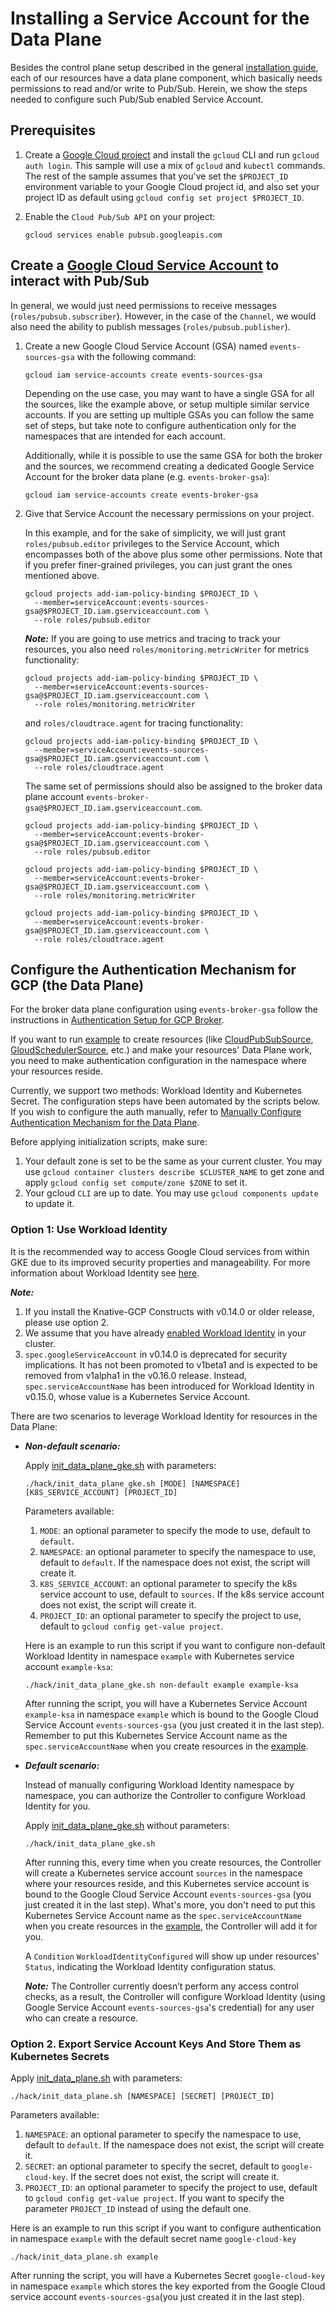 # Installing a Service Account for the Data Plane

Besides the control plane setup described in the general
[installation guide](./install-knative-gcp.md), each of our resources have a
data plane component, which basically needs permissions to read and/or write to
Pub/Sub. Herein, we show the steps needed to configure such Pub/Sub enabled
Service Account.

## Prerequisites

1. Create a
   [Google Cloud project](https://cloud.google.com/resource-manager/docs/creating-managing-projects)
   and install the `gcloud` CLI and run `gcloud auth login`. This sample will
   use a mix of `gcloud` and `kubectl` commands. The rest of the sample assumes
   that you've set the `$PROJECT_ID` environment variable to your Google Cloud
   project id, and also set your project ID as default using
   `gcloud config set project $PROJECT_ID`.

1. Enable the `Cloud Pub/Sub API` on your project:

   ```shell
   gcloud services enable pubsub.googleapis.com
   ```

## Create a [Google Cloud Service Account](https://console.cloud.google.com/iam-admin/serviceaccounts/project) to interact with Pub/Sub

In general, we would just need permissions to receive messages
(`roles/pubsub.subscriber`). However, in the case of the `Channel`, we would
also need the ability to publish messages (`roles/pubsub.publisher`).

1. Create a new Google Cloud Service Account (GSA) named `events-sources-gsa`
   with the following command:

   ```shell
   gcloud iam service-accounts create events-sources-gsa
   ```

   Depending on the use case, you may want to have a single GSA for all the
   sources, like the example above, or setup multiple similar service accounts.
   If you are setting up multiple GSAs you can follow the same set of steps, but
   take note to configure authentication only for the namespaces that are
   intended for each account.

   Additionally, while it is possible to use the same GSA for both the broker
   and the sources, we recommend creating a dedicated Google Service Account for
   the broker data plane (e.g. `events-broker-gsa`):

   ```shell
   gcloud iam service-accounts create events-broker-gsa
   ```

1. Give that Service Account the necessary permissions on your project.

   In this example, and for the sake of simplicity, we will just grant
   `roles/pubsub.editor` privileges to the Service Account, which encompasses
   both of the above plus some other permissions. Note that if you prefer
   finer-grained privileges, you can just grant the ones mentioned above.

   ```shell
   gcloud projects add-iam-policy-binding $PROJECT_ID \
     --member=serviceAccount:events-sources-gsa@$PROJECT_ID.iam.gserviceaccount.com \
     --role roles/pubsub.editor
   ```

   **_Note:_** If you are going to use metrics and tracing to track your
   resources, you also need `roles/monitoring.metricWriter` for metrics
   functionality:

   ```shell
   gcloud projects add-iam-policy-binding $PROJECT_ID \
     --member=serviceAccount:events-sources-gsa@$PROJECT_ID.iam.gserviceaccount.com \
     --role roles/monitoring.metricWriter
   ```

   and `roles/cloudtrace.agent` for tracing functionality:

   ```shell
   gcloud projects add-iam-policy-binding $PROJECT_ID \
     --member=serviceAccount:events-sources-gsa@$PROJECT_ID.iam.gserviceaccount.com \
     --role roles/cloudtrace.agent
   ```

   The same set of permissions should also be assigned to the broker data plane
   account `events-broker-gsa@$PROJECT_ID.iam.gserviceaccount.com`.

   ```shell
   gcloud projects add-iam-policy-binding $PROJECT_ID \
     --member=serviceAccount:events-broker-gsa@$PROJECT_ID.iam.gserviceaccount.com \
     --role roles/pubsub.editor

   gcloud projects add-iam-policy-binding $PROJECT_ID \
     --member=serviceAccount:events-broker-gsa@$PROJECT_ID.iam.gserviceaccount.com \
     --role roles/monitoring.metricWriter

   gcloud projects add-iam-policy-binding $PROJECT_ID \
     --member=serviceAccount:events-broker-gsa@$PROJECT_ID.iam.gserviceaccount.com \
     --role roles/cloudtrace.agent
   ```

## Configure the Authentication Mechanism for GCP (the Data Plane)

For the broker data plane configuration using `events-broker-gsa` follow the
instructions in
[Authentication Setup for GCP Broker](install-gcp-broker.md#authentication-setup-for-gcp-broker).

If you want to run
[example](https://github.com/google/knative-gcp/tree/master/docs/examples) to
create resources (like
[CloudPubSubSource](../examples/cloudpubsubsource/README.md),
[GloudSchedulerSource](../examples/cloudschedulersource/README.md), etc.) and
make your resources' Data Plane work, you need to make authentication
configuration in the namespace where your resources reside.

Currently, we support two methods: Workload Identity and Kubernetes Secret. The
configuration steps have been automated by the scripts below. If you wish to
configure the auth manually, refer to
[Manually Configure Authentication Mechanism for the Data Plane](./authentication-mechanisms-gcp.md/#authentication-mechanism-for-the-data-plane).

Before applying initialization scripts, make sure:

1. Your default zone is set to be the same as your current cluster. You may use
   `gcloud container clusters describe $CLUSTER_NAME` to get zone and apply
   `gcloud config set compute/zone $ZONE` to set it.
1. Your gcloud `CLI` are up to date. You may use `gcloud components update` to
   update it.

### Option 1: Use Workload Identity

It is the recommended way to access Google Cloud services from within GKE due to
its improved security properties and manageability. For more information about
Workload Identity see
[here](https://cloud.google.com/kubernetes-engine/docs/how-to/workload-identity).

**_Note:_**

1. If you install the Knative-GCP Constructs with v0.14.0 or older release,
   please use option 2.
2. We assume that you have already
   [enabled Workload Identity](../install/authentication-mechanisms-gcp.md/#option-1-recommended-workload-identity)
   in your cluster.
3. `spec.googleServiceAccount` in v0.14.0 is deprecated for security
   implications. It has not been promoted to v1beta1 and is expected to be
   removed from v1alpha1 in the v0.16.0 release. Instead,
   `spec.serviceAccountName` has been introduced for Workload Identity in
   v0.15.0, whose value is a Kubernetes Service Account.

There are two scenarios to leverage Workload Identity for resources in the Data
Plane:

- **_Non-default scenario:_**

  Apply [init_data_plane_gke.sh](../../hack/init_data_plane_gke.sh) with
  parameters:

  ```shell
  ./hack/init_data_plane_gke.sh [MODE] [NAMESPACE] [K8S_SERVICE_ACCOUNT] [PROJECT_ID]
  ```

  Parameters available:

  1. `MODE`: an optional parameter to specify the mode to use, default to
     `default`.
  1. `NAMESPACE`: an optional parameter to specify the namespace to use, default
     to `default`. If the namespace does not exist, the script will create it.
  1. `K8S_SERVICE_ACCOUNT`: an optional parameter to specify the k8s service
     account to use, default to `sources`. If the k8s service account does not
     exist, the script will create it.
  1. `PROJECT_ID`: an optional parameter to specify the project to use, default
     to `gcloud config get-value project`.

  Here is an example to run this script if you want to configure non-default
  Workload Identity in namespace `example` with Kubernetes service account
  `example-ksa`:

  ```shell
  ./hack/init_data_plane_gke.sh non-default example example-ksa
  ```

  After running the script, you will have a Kubernetes Service Account
  `example-ksa` in namespace `example` which is bound to the Google Cloud
  Service Account `events-sources-gsa` (you just created it in the last step).
  Remember to put this Kubernetes Service Account name as the
  `spec.serviceAccountName` when you create resources in the
  [example](https://github.com/google/knative-gcp/tree/master/docs/examples).

- **_Default scenario:_**

  Instead of manually configuring Workload Identity namespace by namespace, you
  can authorize the Controller to configure Workload Identity for you.

  Apply [init_data_plane_gke.sh](../../hack/init_data_plane_gke.sh) without
  parameters:

  ```shell
  ./hack/init_data_plane_gke.sh
  ```

  After running this, every time when you create resources, the Controller will
  create a Kubernetes service account `sources` in the namespace where your
  resources reside, and this Kubernetes service account is bound to the Google
  Cloud Service Account `events-sources-gsa` (you just created it in the last
  step). What's more, you don't need to put this Kubernetes Service Account name
  as the `spec.serviceAccountName` when you create resources in the
  [example](https://github.com/google/knative-gcp/tree/master/docs/examples),
  the Controller will add it for you.

  A `Condition` `WorkloadIdentityConfigured` will show up under resources'
  `Status`, indicating the Workload Identity configuration status.

  **_Note:_** The Controller currently doesn’t perform any access control
  checks, as a result, the Controller will configure Workload Identity (using
  Google Service Account `events-sources-gsa`'s credential) for any user who can
  create a resource.

### Option 2. Export Service Account Keys And Store Them as Kubernetes Secrets

Apply [init_data_plane.sh](../../hack/init_data_plane.sh) with parameters:

```shell
./hack/init_data_plane.sh [NAMESPACE] [SECRET] [PROJECT_ID]
```

Parameters available:

1.  `NAMESPACE`: an optional parameter to specify the namespace to use, default
    to `default`. If the namespace does not exist, the script will create it.
1.  `SECRET`: an optional parameter to specify the secret, default to
    `google-cloud-key`. If the secret does not exist, the script will create it.
1.  `PROJECT_ID`: an optional parameter to specify the project to use, default
    to `gcloud config get-value project`. If you want to specify the parameter
    `PROJECT_ID` instead of using the default one.

Here is an example to run this script if you want to configure authentication in
namespace `example` with the default secret name `google-cloud-key`

```shell
./hack/init_data_plane.sh example
```

After running the script, you will have a Kubernetes Secret `google-cloud-key`
in namespace `example` which stores the key exported from the Google Cloud
service account `events-sources-gsa`(you just created it in the last step).
